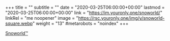 +++
title = ""
subtitle = ""
date = "2020-03-25T06:00:00+00:00"
lastmod = "2020-03-25T06:00:00+00:00"
link = "https://im.youronly.one/snoworld/"
linkRel = "me noopener"
image = "https://rsc.youronly.one/img/y/snoworld-square.webp"
weight = "13"
#metarobots = "noindex"
+++

[Snoworld™](https://im.youronly.one/snoworld/ "Snoworld™")
